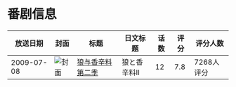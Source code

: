 # 番剧信息

|放送日期|封面|标题|日文标题|话数|评分|评分人数|
|---|---|---|---|---|---|---|
|2009-07-08|![封面](https://lain.bgm.tv/pic/cover/c/0f/3d/1512_1HCN1.jpg)|[狼与香辛料 第二季](https://bangumi.tv/subject/1512)|狼と香辛料Ⅱ|12|7.8|7268人评分|
